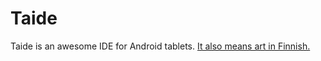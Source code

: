 # Taide

Taide is an awesome IDE for Android tablets. [It also means art in Finnish.](https://fi.wikipedia.org/wiki/Taide)
